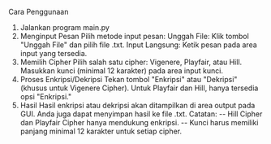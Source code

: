 Cara Penggunaan
1. Jalankan program main.py
2. Menginput Pesan
Pilih metode input pesan:
Unggah File: Klik tombol "Unggah File" dan pilih file .txt.
Input Langsung: Ketik pesan pada area input yang tersedia.
3. Memilih Cipher
Pilih salah satu cipher: Vigenere, Playfair, atau Hill.
Masukkan kunci (minimal 12 karakter) pada area input kunci.
4. Proses Enkripsi/Dekripsi
Tekan tombol "Enkripsi" atau "Dekripsi" (khusus untuk Vigenere Cipher).
Untuk Playfair dan Hill, hanya tersedia opsi "Enkripsi."
5. Hasil
Hasil enkripsi atau dekripsi akan ditampilkan di area output pada GUI.
Anda juga dapat menyimpan hasil ke file .txt.
Catatan:
-- Hill Cipher dan Playfair Cipher hanya mendukung enkripsi.
-- Kunci harus memiliki panjang minimal 12 karakter untuk setiap cipher.
